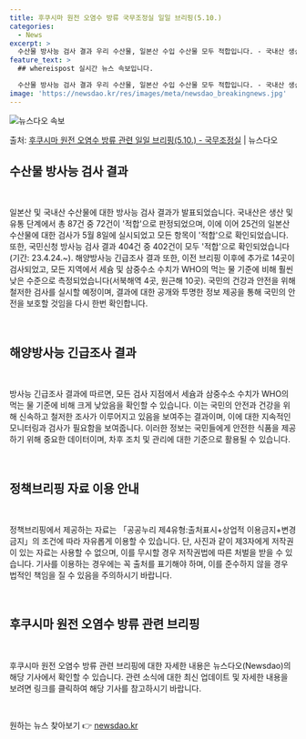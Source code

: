 ```yaml
---
title: 후쿠시마 원전 오염수 방류 국무조정실 일일 브리핑(5.10.)
categories:
  - News
excerpt: >
  수산물 방사능 검사 결과 우리 수산물, 일본산 수입 수산물 모두 적합입니다. - 국내산 생산단계 87건, 유…
feature_text: >
  ## whereispost 실시간 뉴스 속보입니다.

  수산물 방사능 검사 결과 우리 수산물, 일본산 수입 수산물 모두 적합입니다. - 국내산 생산단계 87건, 유…
image: 'https://newsdao.kr/res/images/meta/newsdao_breakingnews.jpg'
---
```


![뉴스다오 속보](https://newsdao.kr/res/images/meta/newsdao_breakingnews.jpg)

<p>출처: <a href="https://newsdao.kr/3784" rel="dofollow">후쿠시마 원전 오염수 방류 관련 일일 브리핑(5.10.) - 국무조정실</a> | 뉴스다오</p>

<h2 data-ke-size="size26">수산물 방사능 검사 결과</h2>
<p data-ke-size="size16">&nbsp;</p>
일본산 및 국내산 수산물에 대한 방사능 검사 결과가 발표되었습니다. 국내산은 생산 및 유통 단계에서 총 87건 중 72건이 '적합'으로 판정되었으며, 이에 이어 25건의 일본산 수산물에 대한 검사가 5월 8일에 실시되었고 모든 항목이 '적합'으로 확인되었습니다. 또한, 국민신청 방사능 검사 결과 404건 중 402건이 모두 '적합'으로 확인되었습니다(기간: 23.4.24.~). 해양방사능 긴급조사 결과 또한, 이전 브리핑 이후에 추가로 14곳이 검사되었고, 모든 지역에서 세슘 및 삼중수소 수치가 WHO의 먹는 물 기준에 비해 훨씬 낮은 수준으로 측정되었습니다(서북해역 4곳, 원근해 10곳). 국민의 건강과 안전을 위해 철저한 검사를 실시할 예정이며, 결과에 대한 공개와 투명한 정보 제공을 통해 국민의 안전을 보호할 것임을 다시 한번 확인합니다.</p>
<p data-ke-size="size16">&nbsp;</p>

<h2 data-ke-size="size26">해양방사능 긴급조사 결과</h2>
<p data-ke-size="size16">&nbsp;</p>
방사능 긴급조사 결과에 따르면, 모든 검사 지점에서 세슘과 삼중수소 수치가 WHO의 먹는 물 기준에 비해 크게 낮았음을 확인할 수 있습니다. 이는 국민의 안전과 건강을 위해 신속하고 철저한 조사가 이루어지고 있음을 보여주는 결과이며, 이에 대한 지속적인 모니터링과 검사가 필요함을 보여줍니다. 이러한 정보는 국민들에게 안전한 식품을 제공하기 위해 중요한 데이터이며, 차후 조치 및 관리에 대한 기준으로 활용될 수 있습니다.</p>
<p data-ke-size="size16">&nbsp;</p>

<h2 data-ke-size="size26">정책브리핑 자료 이용 안내</h2>
<p data-ke-size="size16">&nbsp;</p>
정책브리핑에서 제공하는 자료는 「공공누리 제4유형:출처표시+상업적 이용금지+변경금지」의 조건에 따라 자유롭게 이용할 수 있습니다. 단, 사진과 같이 제3자에게 저작권이 있는 자료는 사용할 수 없으며, 이를 무시할 경우 저작권법에 따른 처벌을 받을 수 있습니다. 기사를 이용하는 경우에는 꼭 출처를 표기해야 하며, 이를 준수하지 않을 경우 법적인 책임을 질 수 있음을 주의하시기 바랍니다.</p>
<p data-ke-size="size16">&nbsp;</p>

<h2 data-ke-size="size26">후쿠시마 원전 오염수 방류 관련 브리핑</h2>
<p data-ke-size="size16">&nbsp;</p>
후쿠시마 원전 오염수 방류 관련 브리핑에 대한 자세한 내용은 뉴스다오(Newsdao)의 해당 기사에서 확인할 수 있습니다. 관련 소식에 대한 최신 업데이트 및 자세한 내용을 보려면 링크를 클릭하여 해당 기사를 참고하시기 바랍니다.</p>
<p data-ke-size="size16">&nbsp;</p> 

원하는 뉴스 찾아보기 👉 <a href="https://newsdao.kr" rel="dofollow">newsdao.kr</a>


